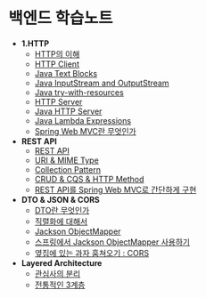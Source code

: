 # 백엔드 학습노트

- **1.HTTP**
  * [HTTP의 이해](/study/1.%20HTTP/HTTP.md)
  * [HTTP Client](/study/1.%20HTTP/HTTP%20Client.md)
  * [Java Text Blocks](/study/1.%20HTTP/Java%20Text%20Blocks.md)
  * [Java InputStream and OutputStream](/study/1.%20HTTP/Java%20InputStream%20and%20OutputStream.md)
  * [Java try-with-resources](/study/1.%20HTTP/try-with-resources.md)
  * [HTTP Server](/study/1.%20HTTP/HTTP%20Server.md)
  * [Java HTTP Server](/study/1.%20HTTP/JAVA%20HTTP%20Server.md)
  * [Java Lambda Expressions](/study/1.%20HTTP/Java%20Lambda%20Expressions.md)
  * [Spring Web MVC란 무엇인가](/study/1.%20HTTP/Spring%20Web%20MVC.md)
- **REST API** 
  * [REST API](/study/2.%20REST%20API/REST%20API.md)
  * [URI & MIME Type](/study/2.%20REST%20API/URI%20%26%20MIME%20type.md)
  * [Collection Pattern](/study/2.%20REST%20API/Collection%20Pattern.md)
  * [CRUD & CQS & HTTP Method](/study/2.%20REST%20API/CRUD%26CQS%26HTTP%20Method.md)
  * [REST API를 Spring Web MVC로 간단하게 구현](/study/2.%20REST%20API/Spring%20Web%20MVC%EB%A1%9C%20%EA%B5%AC%ED%98%84.md)
- **DTO & JSON & CORS**
  * [DTO란 무엇인가](/study/3.%20DTO%26JSON%26CORS/DTO.md)
  * [직렬화에 대해서](/study/3.%20DTO%26JSON%26CORS/Serialization.md)
  * [Jackson ObjectMapper](/study/3.%20DTO%26JSON%26CORS/ObjectMapper.md)
  * [스프링에서 Jackson ObjectMapper 사용하기](/study/3.%20DTO&JSON&CORS/Spring_Jackson%20ObjectMapper.md)
  * [옆집에 있는 과자 훔쳐오기 : CORS](/study/3.%20DTO&JSON&CORS/CORS.md)
- **Layered Architecture**
  * [관심사의 분리](/study/4.%20Layered%20Architecture/SeperationOfConcerns.md)
  * [전통적인 3계층](/study/4.%20Layered%20Architecture/LayeredArchitecture.md)